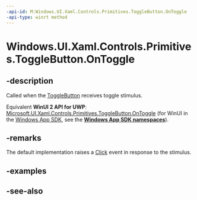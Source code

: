```yaml
---
-api-id: M:Windows.UI.Xaml.Controls.Primitives.ToggleButton.OnToggle
-api-type: winrt method
---
```


<!-- Method syntax
virtual protected void OnToggle()
-->

# Windows.UI.Xaml.Controls.Primitives.ToggleButton.OnToggle

## -description
Called when the [ToggleButton](togglebutton.md) receives toggle stimulus.

Equivalent **WinUI 2 API for UWP**: [Microsoft.UI.Xaml.Controls.Primitives.ToggleButton.OnToggle](/windows/winui/api/microsoft.ui.xaml.controls.primitives.togglebutton.ontoggle) (for WinUI in the [Windows App SDK](/windows/apps/windows-app-sdk/), see the **[Windows App SDK namespaces](/windows/windows-app-sdk/api/winrt/)**).

## -remarks
The default implementation raises a [Click](buttonbase_click.md) event in response to the stimulus.

## -examples

## -see-also
